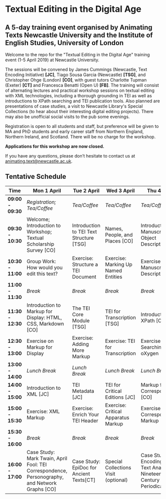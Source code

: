 # Textual Editing in the Digital Age
## A 5-day training event organised by Animating Texts Newcastle University and the Institute of English Studies, University of London

Welcome to the repo for the "Textual Editing in the Digital Age" training event (1-5 April 2019) at Newcastle University.

The sessions will be convened by James Cummings (Newcastle, Text Encoding Initiative) **[JC]**, Tiago Sousa Garcia (Newcastle) **[TSG]**, and Christopher Ohge (London) **[CO]**, with guest tutors Charlotte Tupman (Exeter) **[CT]** and Francesca Benatti (Open U) **[FB]**. The training will consist of alternating lectures and practical workshop sessions on textual editing with XML technologies, including a thorough grounding in TEI as well as introductions to XPath searching and TEI publication tools. Also planned are  presentations of case studies, a visit to Newcastle Library's Special Collections (to hear about their interesting digital editing projects). There may also be unofficial social visits to the pub some evenings.

Registration is open to all students and staff, but preference will be given to MA and PhD students and early career staff from Northern England, Northern Ireland, and Scotland. There will be no charge for the workshop.

**Applications for this workshop are now closed.**

If you have any questions, please don’t hesitate to
contact us at [animating.text@newcastle.ac.uk](mailto:animating.text@newcastle.ac.uk).

## Tentative Schedule

| Time | Mon 1 April | Tue 2 April | Wed 3 April | Thu 4 April | Fri 5 April |
|---------------|-----------------------------------------------------------------------------------------------------------------------|------------------------------------------------------------------|----------------------------------------------------------------------|-----------------------------------------------------|-------------------------------------------------|
| **09:00 - 09:30** | *Registration; Tea/Coffee* | *Tea/Coffee* | *Tea/Coffee* | *Tea/Coffee* | *Tea/Coffee* |
| **09:30 - 10:30** | Welcome; Introduction to Workshop; Textual Scholarship Survey [CO] | Introduction to TEI Text Structure [TSG] | Names, People, and Places [CO] | Introduction to Manuscript and Object Description [JC] | TEI Customisation [TSG] |
| **10:30 - 11:00** | Group Work: How would you edit this text? | Exercise: Structure a TEI Document | Exercise: Marking Up Named Entities | Exercise: Manuscript Description | Exercise: TEI Customisation |
| **11:00 - 11:30** | *Break* | *Break* | *Break* | *Break* | *Break* |
| **11:30 - 12:30** | Introduction to Markup for Display: HTML, CSS, Markdown [CO] | The TEI Core Module [TSG] | TEI for Transcription [TSG] | Introduction to XPath [CO] | TEI Publication Tools [TSG] |
| **12:30 - 13:00** | Exercise on Markup for Display | Exercise: Adding More Markup | Exercise: TEI for Transcription |  Exercise: XPath Searching in oXygen |  Exercise: Publication Tools |
| **13:00 - 14:00** | *Lunch Break* | *Lunch Break* | *Lunch Break* | *Lunch Break* | *Lunch Break* |
| **14:00 - 15:00** | Introduction to XML [JC] | TEI Metadata [JC] | TEI for Critical Editions [JC] | Markup for Correspondence [CO] | Transforming TEI [JC] |
| **15:00 - 15:30** | Exercise: XML Markup | Exercise: Enrich Your TEI Header | Exercise: Critical Apparatus Markup | Exercise: Correspondence Markup | Exercise: Transform Your TEI |
| **15:30 - 16:00** | *Break* | *Break* | *Break* | *Break* | *Break* |
| **16:00 - 17:00** | Case Study: Mark Twain, April Fool:  TEI Correspondence, Personography, and Network Graphs [CO] | Case Study: EpiDoc for Ancient Texts[CT] | Special Collections Visit (optional) | Case Study: Encoding and Text Analysis of Nineteenth-Century Periodicals [FB]  | Case Study: TEI for Data-Rich Documents [JC] |

